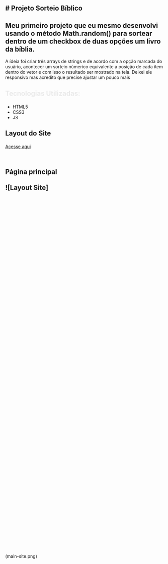 ## <p> # Projeto Sorteio Bíblico</p>
## Meu primeiro projeto que eu mesmo desenvolvi usando o método Math.random() para sortear dentro de um checkbox de duas opções um livro da bíblia.
A ídeia foi criar três arrays de strings e de acordo com a opção marcada do usuário, acontecer um sorteio númerico equivalente a posição de cada item dentro do vetor e com isso o 
resultado ser mostrado na tela.
Deixei ele responsivo mas acredito que precise ajustar um pouco mais
## <p style="color: #eaeaea; font-weight: bold;">Tecnologias Utilizadas:</p>
- HTML5
- CSS3
- JS

## <p>Layout do Site</p>
<a href="https://felipevianaa7.github.io/sorteiobiblico-javascript/">Acesse aqui</a>

## <p style="width: 600px; height: 1200px; padding-top: 30px;">Página principal<br><br> ![Layout Site]
(main-site.png)</p>
